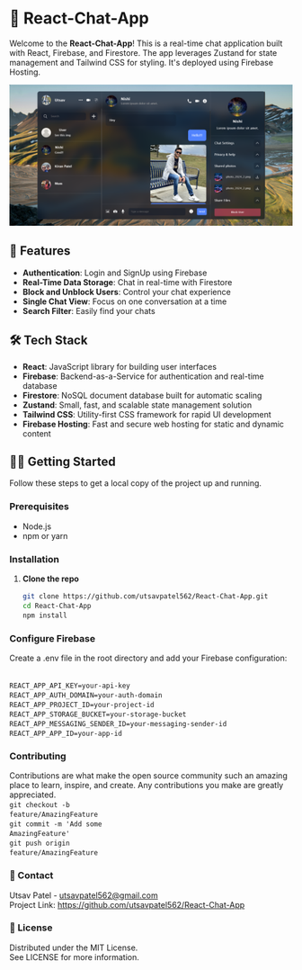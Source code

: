 # 📱 React-Chat-App

Welcome to the **React-Chat-App**! This is a real-time chat application built with React, Firebase, and Firestore. The app leverages Zustand for state management and Tailwind CSS for styling. It's deployed using Firebase Hosting.

<img src="src/Screenshot 2024-06-07 170323.png" style="border-radius:50;">

## 🚀 Features

- **Authentication**: Login and SignUp using Firebase
- **Real-Time Data Storage**: Chat in real-time with Firestore
- **Block and Unblock Users**: Control your chat experience
- **Single Chat View**: Focus on one conversation at a time
- **Search Filter**: Easily find your chats

## 🛠️ Tech Stack

- **React**: JavaScript library for building user interfaces
- **Firebase**: Backend-as-a-Service for authentication and real-time database
- **Firestore**: NoSQL document database built for automatic scaling
- **Zustand**: Small, fast, and scalable state management solution
- **Tailwind CSS**: Utility-first CSS framework for rapid UI development
- **Firebase Hosting**: Fast and secure web hosting for static and dynamic content

## 🏃‍♂️ Getting Started

Follow these steps to get a local copy of the project up and running.

### Prerequisites

- Node.js
- npm or yarn

### Installation

1. **Clone the repo**

   ```sh
   git clone https://github.com/utsavpatel562/React-Chat-App.git
   cd React-Chat-App
   npm install

### Configure Firebase
<p>Create a .env file in the root directory and add your Firebase configuration:</p>
<code stlye="padding:3px;">
REACT_APP_API_KEY=your-api-key
REACT_APP_AUTH_DOMAIN=your-auth-domain
REACT_APP_PROJECT_ID=your-project-id
REACT_APP_STORAGE_BUCKET=your-storage-bucket
REACT_APP_MESSAGING_SENDER_ID=your-messaging-sender-id
REACT_APP_APP_ID=your-app-id
</code>

### Contributing
Contributions are what make the open source community such an amazing place to learn, inspire, and create. Any contributions you make are greatly appreciated.<br>
<code>git checkout -b feature/AmazingFeature</code><br>
<code>git commit -m 'Add some AmazingFeature'</code><br>
<code>git push origin feature/AmazingFeature</code>

### 📧 Contact
Utsav Patel - utsavpatel562@gmail.com
<br>Project Link: https://github.com/utsavpatel562/React-Chat-App

### 📝 License
Distributed under the MIT License. <br>See LICENSE for more information.
